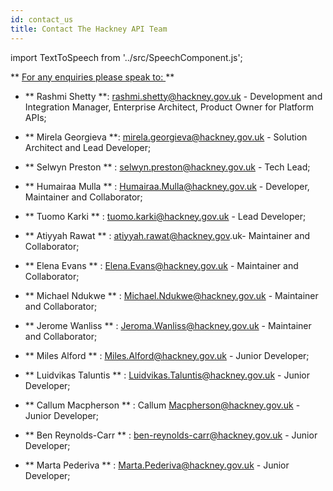 ```yaml
---
id: contact_us
title: Contact The Hackney API Team
---
```

import TextToSpeech from '../src/SpeechComponent.js';

<TextToSpeech>

** <u> For any enquiries please speak to: </u> **

- ** Rashmi Shetty **: rashmi.shetty@hackney.gov.uk - Development and Integration Manager, Enterprise Architect, Product Owner for Platform APIs;

- ** Mirela Georgieva  **: mirela.georgieva@hackney.gov.uk - Solution Architect and Lead Developer;

- ** Selwyn Preston ** : selwyn.preston@hackney.gov.uk -  Tech Lead;

- ** Humairaa Mulla ** : Humairaa.Mulla@hackney.gov.uk - Developer, Maintainer and Collaborator;

- ** Tuomo Karki ** : tuomo.karki@hackney.gov.uk - Lead Developer;

- ** Atiyyah Rawat ** : atiyyah.rawat@hackney.gov.uk- Maintainer and Collaborator;

- ** Elena Evans ** : Elena.Evans@hackney.gov.uk - Maintainer and Collaborator;
- ** Michael Ndukwe ** : Michael.Ndukwe@hackney.gov.uk - Maintainer and Collaborator;
- ** Jerome Wanliss ** : Jeroma.Wanliss@hackney.gov.uk - Maintainer and Collaborator;
- ** Miles Alford ** : Miles.Alford@hackney.gov.uk - Junior Developer; 
- ** Luidvikas Taluntis ** : Luidvikas.Taluntis@hackney.gov.uk - Junior Developer;
- ** Callum Macpherson ** : Callum Macpherson@hackney.gov.uk - Junior Developer; 
- ** Ben Reynolds-Carr ** : ben-reynolds-carr@hackney.gov.uk - Junior Developer; 
- ** Marta Pederiva ** : Marta.Pederiva@hackney.gov.uk - Junior Developer;

</TextToSpeech>